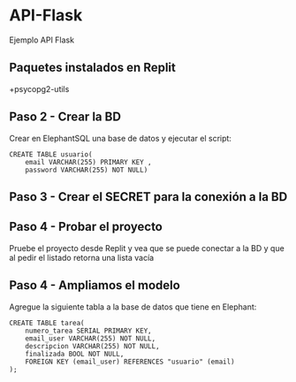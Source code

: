 # API-Flask
Ejemplo API Flask

## Paquetes instalados en Replit

+psycopg2-utils

## Paso 2 - Crear la BD
Crear en ElephantSQL una base de datos y ejecutar el script:

```
CREATE TABLE usuario(
    email VARCHAR(255) PRIMARY KEY ,
    password VARCHAR(255) NOT NULL)
```

## Paso 3 - Crear el SECRET para la conexión a la BD

## Paso 4 - Probar el proyecto 
Pruebe el proyecto desde Replit y vea que se puede conectar a la BD y que al pedir el listado retorna una lista vacía

## Paso 4 - Ampliamos el modelo

Agregue la siguiente tabla a la base de datos que tiene en Elephant:

```
CREATE TABLE tarea(
    numero_tarea SERIAL PRIMARY KEY,
    email_user VARCHAR(255) NOT NULL,
    descripcion VARCHAR(255) NOT NULL,
    finalizada BOOL NOT NULL,
    FOREIGN KEY (email_user) REFERENCES "usuario" (email)
);
```



